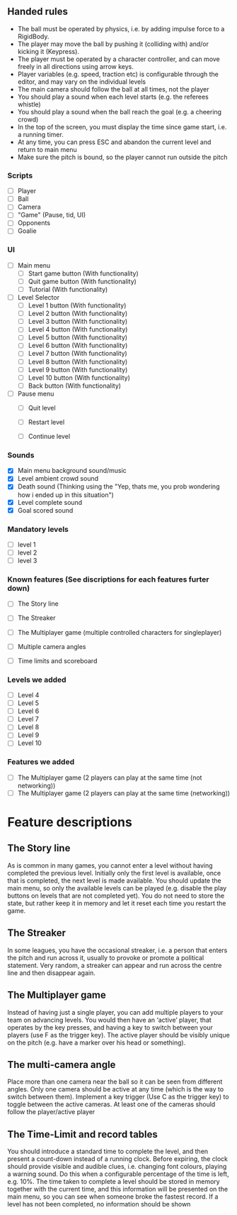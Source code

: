 ## Handed rules
- The ball must be operated by physics, i.e. by adding impulse force to a RigidBody.
- The player may move the ball by pushing it (colliding with) and/or kicking it (Keypress).
- The player must be operated by a character controller, and can move freely in all directions using arrow keys.
- Player variables (e.g. speed, traction etc) is configurable through the editor, and may vary on the individual levels
- The main camera should follow the ball at all times, not the player
- You should play a sound when each level starts (e.g. the referees whistle)
- You should play a sound when the ball reach the goal (e.g. a cheering crowd)
- In the top of the screen, you must display the time since game start, i.e. a running timer.
- At any time, you can press ESC and abandon the current level and return to main menu
- Make sure the pitch is bound, so the player cannot run outside the pitch

### Scripts
- [ ] Player
- [ ] Ball
- [ ] Camera
- [ ] "Game" (Pause, tid, UI)
- [ ] Opponents
- [ ] Goalie

### UI
- [ ] Main menu
    - [ ] Start game button (With functionality)
    - [ ] Quit game button (With functionality)
    - [ ] Tutorial (With functionality)
- [ ] Level Selector
    - [ ] Level 1 button (With functionality)
    - [ ] Level 2 button (With functionality)
    - [ ] Level 3 button (With functionality)
    - [ ] Level 4 button (With functionality)
    - [ ] Level 5 button (With functionality)
    - [ ] Level 6 button (With functionality)
    - [ ] Level 7 button (With functionality)
    - [ ] Level 8 button (With functionality)
    - [ ] Level 9 button (With functionality)
    - [ ] Level 10 button (With functionality)
    - [ ] Back button (With functionality)
- [ ] Pause menu
    - [ ] Quit level
    - [ ] Restart level
    - [ ] Continue level


### Sounds
- [X] Main menu background sound/music
- [X] Level ambient crowd sound
- [X] Death sound (Thinking using the "Yep, thats me, you prob wondering how i ended up in this situation")
- [X] Level complete sound
- [X] Goal scored sound

### Mandatory levels
- [ ] level 1
- [ ] level 2
- [ ] level 3

### Known features (See discriptions for each features furter down)

- [ ] The Story line
- [ ] The Streaker
- [ ] The Multiplayer game (multiple controlled characters for singleplayer)
- [ ] Multiple camera angles
- [ ] Time limits and scoreboard


### Levels we added
- [ ] Level 4
- [ ] Level 5
- [ ] Level 6
- [ ] Level 7
- [ ] Level 8
- [ ] Level 9
- [ ] Level 10

### Features we added
- [ ] The Multiplayer game (2 players can play at the same time (not networking))
- [ ] The Multiplayer game (2 players can play at the same time (networking))

# Feature descriptions
## The Story line
As is common in many games, you cannot enter a level without having completed the previous level. Initially only the first level is available, once that is completed, the next level is made available. You should update the main menu, so only the available levels can be played (e.g. disable the play buttons on levels that are not completed yet). You do not need to store the state, but rather keep it in memory and let it reset each time you restart the game.

## The Streaker
In some leagues, you have the occasional streaker, i.e. a person that enters the pitch and run across it, usually to provoke or promote a political statement. Very random, a streaker can appear and run across the centre line and then disappear again.

## The Multiplayer game
Instead of having just a single player, you can add multiple players to your team on advancing levels. You would then have an ‘active’ player, that operates by the key presses, and having a key to switch between your players (use F as the trigger key). The active player should be visibly unique on the pitch (e.g. have a marker over his head or something). 

## The multi-camera angle

Place more than one camera near the ball so it can be seen from different angles. Only one camera should be active at any time (which is the way to switch between them). Implement a key trigger (Use C as the trigger key) to toggle between the active cameras. At least one of the cameras should follow the player/active player

## The Time-Limit and record tables
You should introduce a standard time to complete the level, and then present a count-down instead of a running clock. Before expiring, the clock should provide visible and audible clues, i.e. changing font colours, playing a warning sound. Do this when a configurable percentage of the time is left, e.g. 10%. The time taken to complete a level should be stored in memory together with the current time, and this information will be presented on the main menu, so you can see when someone broke the fastest record. If a level has not been completed, no information should be shown

